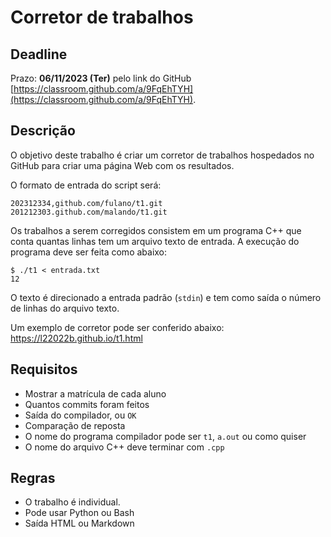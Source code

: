 # Corretor de trabalhos

## Deadline

Prazo: **06/11/2023 (Ter)** pelo link do GitHub [https://classroom.github.com/a/9FqEhTYH](https://classroom.github.com/a/9FqEhTYH).


## Descrição

O objetivo deste trabalho é criar um corretor de trabalhos hospedados no GitHub para criar uma página Web com os resultados.

O formato de entrada do script será:
```
202312334,github.com/fulano/t1.git
201212303.github.com/malando/t1.git
```
Os trabalhos a serem corregidos consistem em um programa C++ que conta quantas linhas tem um arquivo texto de entrada. A execução do programa deve ser feita como abaixo:
```
$ ./t1 < entrada.txt
12
```
O texto é direcionado a entrada padrão (``stdin``) e tem como saída o número de linhas do arquivo texto.

Um exemplo de corretor pode ser conferido abaixo:
https://l22022b.github.io/t1.html

## Requisitos

- Mostrar a matrícula de cada aluno
- Quantos commits foram feitos
- Saída do compilador, ou ``OK``
- Comparação de reposta
- O nome do programa compilador pode ser ``t1``, ``a.out`` ou como quiser
- O nome do arquivo C++ deve terminar com ``.cpp``

## Regras
- O trabalho é individual.
- Pode usar Python ou Bash
- Saída HTML ou Markdown

